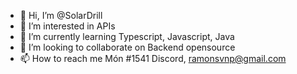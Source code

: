- 👋 Hi, I’m @SolarDrill
- 👀 I’m interested in APIs
- 🌱 I’m currently learning Typescript, Javascript, Java
- 💞️ I’m looking to collaborate on Backend opensource
- 📫 How to reach me Món #1541 Discord, ramonsvnp@gmail.com

<!---
SolarDrill/SolarDrill is a ✨ special ✨ repository because its `README.md` (this file) appears on your GitHub profile.
You can click the Preview link to take a look at your changes.
--->
